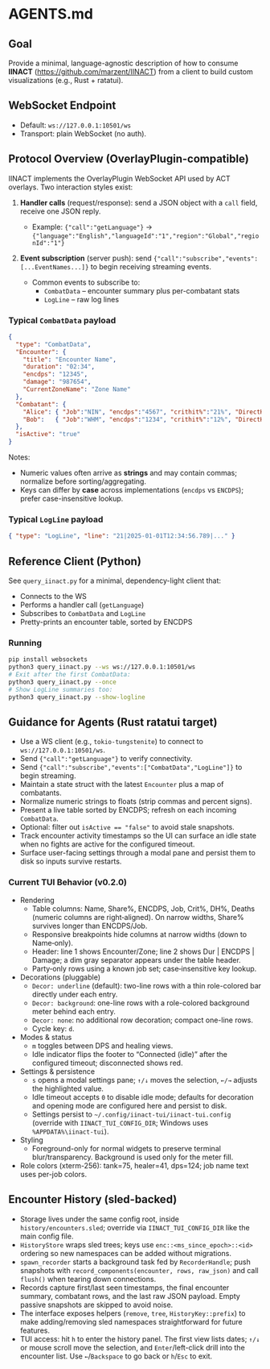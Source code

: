 # AGENTS.md

## Goal
Provide a minimal, language-agnostic description of how to consume **IINACT** (https://github.com/marzent/IINACT)
from a client to build custom visualizations (e.g., Rust + ratatui).

## WebSocket Endpoint
- Default: `ws://127.0.0.1:10501/ws`
- Transport: plain WebSocket (no auth).

## Protocol Overview (OverlayPlugin-compatible)
IINACT implements the OverlayPlugin WebSocket API used by ACT overlays.
Two interaction styles exist:

1. **Handler calls** (request/response): send a JSON object with a `call` field, receive one JSON reply.
   - Example: `{"call":"getLanguage"}` → `{"language":"English","languageId":"1","region":"Global","regionId":"1"}`

2. **Event subscription** (server push): send `{"call":"subscribe","events":[...EventNames...]}` to begin receiving streaming events.
   - Common events to subscribe to:
     - `CombatData` – encounter summary plus per-combatant stats
     - `LogLine` – raw log lines

### Typical `CombatData` payload
```json
{
  "type": "CombatData",
  "Encounter": {
    "title": "Encounter Name",
    "duration": "02:34",
    "encdps": "12345",
    "damage": "987654",
    "CurrentZoneName": "Zone Name"
  },
  "Combatant": {
    "Alice": { "Job":"NIN", "encdps":"4567", "crithit%":"21%", "DirectHit%":"28%", "deaths":"0" },
    "Bob":   { "Job":"WHM", "encdps":"1234", "crithit%":"12%", "DirectHit%":"5%",  "deaths":"1" }
  },
  "isActive": "true"
}
```
Notes:
- Numeric values often arrive as **strings** and may contain commas; normalize before sorting/aggregating.
- Keys can differ by **case** across implementations (`encdps` vs `ENCDPS`); prefer case-insensitive lookup.

### Typical `LogLine` payload
```json
{ "type": "LogLine", "line": "21|2025-01-01T12:34:56.789|..." }
```

## Reference Client (Python)
See `query_iinact.py` for a minimal, dependency-light client that:
- Connects to the WS
- Performs a handler call (`getLanguage`)
- Subscribes to `CombatData` and `LogLine`
- Pretty-prints an encounter table, sorted by ENCDPS

### Running
```bash
pip install websockets
python3 query_iinact.py --ws ws://127.0.0.1:10501/ws
# Exit after the first CombatData:
python3 query_iinact.py --once
# Show LogLine summaries too:
python3 query_iinact.py --show-logline
```

## Guidance for Agents (Rust ratatui target)
- Use a WS client (e.g., `tokio-tungstenite`) to connect to `ws://127.0.0.1:10501/ws`.
- Send `{"call":"getLanguage"}` to verify connectivity.
- Send `{"call":"subscribe","events":["CombatData","LogLine"]}` to begin streaming.
- Maintain a state struct with the latest `Encounter` plus a map of combatants.
- Normalize numeric strings to floats (strip commas and percent signs).
- Present a live table sorted by ENCDPS; refresh on each incoming `CombatData`.
- Optional: filter out `isActive == "false"` to avoid stale snapshots.
- Track encounter activity timestamps so the UI can surface an idle state when no fights are active for the configured timeout.
- Surface user-facing settings through a modal pane and persist them to disk so inputs survive restarts.

### Current TUI Behavior (v0.2.0)
- Rendering
  - Table columns: Name, Share%, ENCDPS, Job, Crit%, DH%, Deaths (numeric columns are right‑aligned). On narrow widths, Share% survives longer than ENCDPS/Job.
  - Responsive breakpoints hide columns at narrow widths (down to Name‑only).
  - Header: line 1 shows Encounter/Zone; line 2 shows Dur | ENCDPS | Damage; a dim gray separator appears under the table header.
  - Party‑only rows using a known job set; case‑insensitive key lookup.
- Decorations (pluggable)
  - `Decor: underline` (default): two-line rows with a thin role-colored bar directly under each entry.
  - `Decor: background`: one-line rows with a role-colored background meter behind each entry.
  - `Decor: none`: no additional row decoration; compact one-line rows.
  - Cycle key: `d`.
- Modes & status
  - `m` toggles between DPS and healing views.
  - Idle indicator flips the footer to “Connected (idle)” after the configured timeout; disconnected shows red.
- Settings & persistence
  - `s` opens a modal settings pane; `↑/↓` moves the selection, `←/→` adjusts the highlighted value.
  - Idle timeout accepts `0` to disable idle mode; defaults for decoration and opening mode are configured here and persist to disk.
  - Settings persist to `~/.config/iinact-tui/iinact-tui.config` (override with `IINACT_TUI_CONFIG_DIR`; Windows uses `%APPDATA%\iinact-tui`).
- Styling
  - Foreground-only for normal widgets to preserve terminal blur/transparency. Background is used only for the meter fill.
- Role colors (xterm-256): tank=75, healer=41, dps=124; job name text uses per-job colors.

## Encounter History (sled-backed)
- Storage lives under the same config root, inside `history/encounters.sled`; override via `IINACT_TUI_CONFIG_DIR` like the main config file.
- `HistoryStore` wraps sled trees; keys use `enc::<ms_since_epoch>::<id>` ordering so new namespaces can be added without migrations.
- `spawn_recorder` starts a background task fed by `RecorderHandle`; push snapshots with `record_components(encounter, rows, raw_json)` and call `flush()` when tearing down connections.
- Records capture first/last seen timestamps, the final encounter summary, combatant rows, and the last raw JSON payload. Empty passive snapshots are skipped to avoid noise.
- The interface exposes helpers (`remove`, `tree`, `HistoryKey::prefix`) to make adding/removing sled namespaces straightforward for future features.
- TUI access: hit `h` to enter the history panel. The first view lists dates; `↑/↓` or mouse scroll move the selection, and `Enter`/left-click drill into the encounter list. Use `←`/`Backspace` to go back or `h`/`Esc` to exit.
